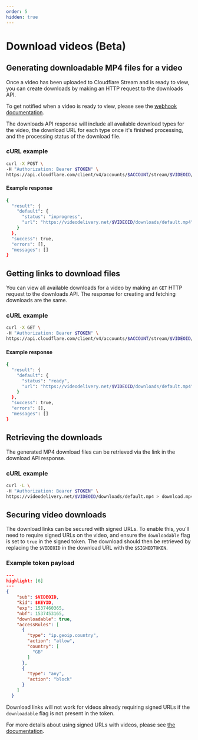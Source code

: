 ```yaml
---
order: 5
hidden: true
---
```


# Download videos (Beta)

## Generating downloadable MP4 files for a video

Once a video has been uploaded to Cloudflare Stream and is ready to view, you can create downloads by making an HTTP request to the downloads API.

To get notified when a video is ready to view, please see the [webhook documentation](../../uploading-videos/using-webhooks#notifications).

The downloads API response will include all available download types for the video, the download URL for each type once it's finished processing, and the processing status of the download file.

### cURL example

```bash
curl -X POST \
-H "Authorization: Bearer $TOKEN" \
https://api.cloudflare.com/client/v4/accounts/$ACCOUNT/stream/$VIDEOID/downloads
```

#### Example response

```bash
{
  "result": {
    "default": {
      "status": "inprogress",
      "url": "https://videodelivery.net/$VIDEOID/downloads/default.mp4"
    }
  },
  "success": true,
  "errors": [],
  "messages": []
}
```

## Getting links to download files

You can view all available downloads for a video by making an `GET` HTTP request to the downloads API. The response for creating and fetching downloads are the same.

### cURL example

```bash
curl -X GET \
-H "Authorization: Bearer $TOKEN" \
https://api.cloudflare.com/client/v4/accounts/$ACCOUNT/stream/$VIDEOID/downloads
```

#### Example response

```bash
{
  "result": {
    "default": {
      "status": "ready",
      "url": "https://videodelivery.net/$VIDEOID/downloads/default.mp4"
    }
  },
  "success": true,
  "errors": [],
  "messages": []
}
```

## Retrieving the downloads

The generated MP4 download files can be retrieved via the link in the download API response.

### cURL example

```bash
curl -L \
-H "Authorization: Bearer $TOKEN" \
https://videodelivery.net/$VIDEOID/downloads/default.mp4 > download.mp4
```

## Securing video downloads

The download links can be secured with signed URLs. To enable this, you'll need to require signed URLs on the video, and ensure the `downloadable` flag is set to `true` in the signed token. The download should then be retrieved by replacing the `$VIDEOID` in the download URL with the `$SIGNEDTOKEN`.

### Example token payload

```json
---
highlight: [6]
---
{
    "sub": $VIDEOID,
    "kid": $KEYID,
    "exp": 1537460365,
    "nbf": 1537453165,
    "downloadable": true,
    "accessRules": [
      {
        "type": "ip.geoip.country",
        "action": "allow",
        "country": [
          "GB"
        ]
      },
      {
        "type": "any",
        "action": "block"
      }
    ]
  }
```

Download links will not work for videos already requiring signed URLs if the `downloadable` flag is not present in the token.

For more details about using signed URLs with videos, please see [the documentation](../securing-your-stream).